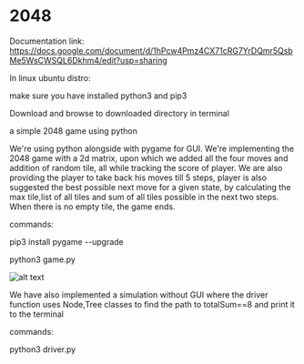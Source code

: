 # 2048
Documentation link: https://docs.google.com/document/d/1hPcw4Pmz4CX71cRG7YrDQmr5QsbMe5WsCWSQL6Dkhm4/edit?usp=sharing

In linux ubuntu distro:

make sure you have installed python3 and pip3

Download and browse to downloaded directory in terminal

a simple 2048 game using python

We're using python alongside with pygame for GUI. We're implementing the 2048 game with a 2d matrix, upon which we added all the four moves and addition of random tile, all while tracking the score of player. We are also providing the player to take back his moves till 5 steps, player is also suggested the best possible next move for a given state, by calculating the max tile,list of all tiles and sum of all tiles possible in the next two steps. When there is no empty tile, the game ends.



commands:

  pip3 install pygame --upgrade

  python3 game.py


![alt text](https://github.com/pavan-aeturi/2048/blob/simulation.gif?raw=true)

We have also implemented a simulation without GUI where the driver function uses Node,Tree classes to find the path to totalSum==8 and print it to the terminal

commands:

  python3 driver.py
